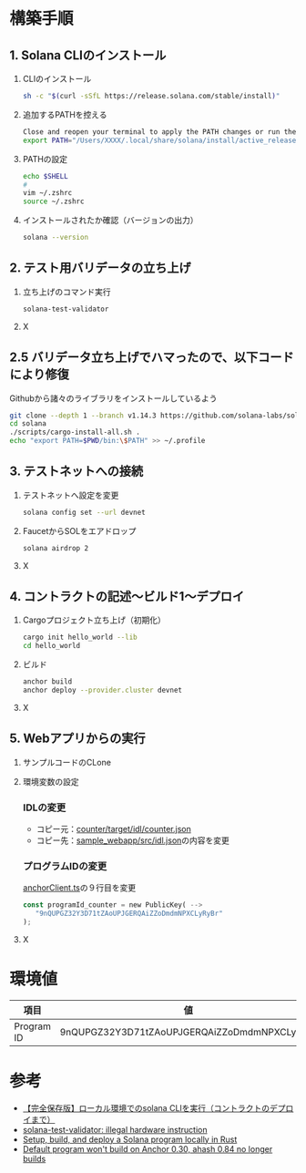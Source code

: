 # 構築手順
## 1. Solana CLIのインストール
1. CLIのインストール
   ```bash
   sh -c "$(curl -sSfL https://release.solana.com/stable/install)"
   ```
2. 追加するPATHを控える
   ```bash
   Close and reopen your terminal to apply the PATH changes or run the following in your existing shell:
   export PATH="/Users/XXXX/.local/share/solana/install/active_release/bin:$PATH"
   ```
3. PATHの設定
   ```bash
   echo $SHELL
   #
   vim ~/.zshrc
   source ~/.zshrc
   ```
4. インストールされたか確認（バージョンの出力）
   ```bash
   solana --version
   ```

## 2. テスト用バリデータの立ち上げ
1. 立ち上げのコマンド実行
   ```bash
   solana-test-validator
   ```
2. X

## 2.5 バリデータ立ち上げでハマったので、以下コードにより修復
Githubから諸々のライブラリをインストールしているよう
```bash
git clone --depth 1 --branch v1.14.3 https://github.com/solana-labs/solana.git
cd solana
./scripts/cargo-install-all.sh .
echo "export PATH=$PWD/bin:\$PATH" >> ~/.profile
```

## 3. テストネットへの接続
1. テストネットへ設定を変更
   ```bash
   solana config set --url devnet
   ```
2. FaucetからSOLをエアドロップ
   ```bash
   solana airdrop 2  
   ```
3. X

## 4. コントラクトの記述〜ビルド1〜デプロイ
1. Cargoプロジェクト立ち上げ（初期化）
   ```bash
   cargo init hello_world --lib
   cd hello_world
   ```
2. ビルド
   ```bash
   anchor build
   anchor deploy --provider.cluster devnet
   ```
3. X

## 5. Webアプリからの実行
1. サンプルコードのCLone
2. 環境変数の設定
   ### IDLの変更
   * コピー元：[counter/target/idl/counter.json](./counter/target/idl/counter.json)
   * コピー先：[sample_webapp/src/idl.json](./sample_webapp/src/idl.json)の内容を変更

   ### プログラムIDの変更
   [anchorClient.ts](./sample_webapp/src/anchorClient.ts)の９行目を変更
   ```rust
   const programId_counter = new PublicKey( -->
      "9nQUPGZ32Y3D71tZAoUPJGERQAiZZoDmdmNPXCLyRyBr"
   );
   ```
3. X

# 環境値
項目 | 値
-- | --
Program ID | 9nQUPGZ32Y3D71tZAoUPJGERQAiZZoDmdmNPXCLyRyBr

# 参考
* [【完全保存版】ローカル環境でのsolana CLIを実行（コントラクトのデプロイまで）](https://note.com/standenglish/n/nd90e38db1781)
* [solana-test-validator: illegal hardware instruction](https://solana.stackexchange.com/questions/3640/solana-test-validator-illegal-hardware-instruction)
* [Setup, build, and deploy a Solana program locally in Rust](https://solana.com/developers/guides/getstarted/local-rust-hello-world)
* [Default program won't build on Anchor 0.30, ahash 0.84 no longer builds](https://solana.stackexchange.com/questions/13210/default-program-wont-build-on-anchor-0-30-ahash-0-84-no-longer-builds)